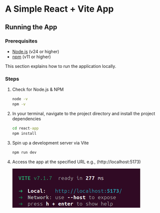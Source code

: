 # A Simple React + Vite App

## Running the App

### Prerequisites
- [Node.js](https://nodejs.org/) (v24 or higher)
- [npm](https://www.npmjs.com/) (v11 or higher)

This section explains how to run the application locally.
### Steps

1. Check for Node.js & NPM
   ```cmd
   node -v
   npm -v
   ```
2. In your terminal, navigate to the project directory and install the project dependencies
   ```cmd
   cd react-app
   npm install
   ```
3. Spin up a development server via Vite
   ```cmd
   npm run dev
   ```
4. Access the app at the specified URL e.g., (http://localhost:5173)

   ![Screenshot of the Vite app running locally](public/example.png)
   
